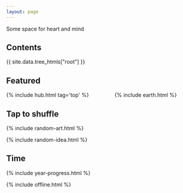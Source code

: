 ```yaml
---
layout: page
---
```




Some space for heart and mind 

## Contents

<div style="margin-top:0.5rem">
{{ site.data.tree_htmls["root"] }}
</div>

## Featured

<div class="columns is-vcentered">

<div class="column">
{% include hub.html tag='top' %}
</div>

<div class="column">
  {% include earth.html %}
</div>

</div>



## Tap to shuffle   

{% include random-art.html %}

{% include random-idea.html %}

## Time 

{% include year-progress.html %}



{% include offline.html  %}



